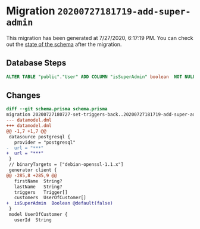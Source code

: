 # Migration `20200727181719-add-super-admin`

This migration has been generated at 7/27/2020, 6:17:19 PM.
You can check out the [state of the schema](./schema.prisma) after the migration.

## Database Steps

```sql
ALTER TABLE "public"."User" ADD COLUMN "isSuperAdmin" boolean  NOT NULL DEFAULT false;
```

## Changes

```diff
diff --git schema.prisma schema.prisma
migration 20200727180727-set-triggers-back..20200727181719-add-super-admin
--- datamodel.dml
+++ datamodel.dml
@@ -1,7 +1,7 @@
 datasource postgresql {
   provider = "postgresql"
-  url = "***"
+  url = "***"
 }
 // binaryTargets = ["debian-openssl-1.1.x"]
 generator client {
@@ -285,8 +285,9 @@
   firstName  String?
   lastName   String?
   triggers   Trigger[]
   customers  UserOfCustomer[]
+  isSuperAdmin  Boolean @default(false)
 }
 model UserOfCustomer {
   userId  String
```


